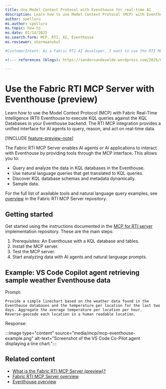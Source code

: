 ```yaml
---
title: Use Model Context Protocol with Eventhouse for real-time AI
description: Learn how to use Model Context Protocol (MCP) with Eventhouse to create AI agents and applications that analyze real-time data. Get started now!
author: spelluru
ms.author: spelluru
ms.topic: how-to 
ms.date: 07/14/2025
ms.search.form: MCP, RTI, AI, Eventhouse
ms.reviewer: sharmaanshul

#CustomerIntent: As a Fabric RTI AI developer, I want to use the RTI MCP server to create AI agents and AI applications that use Eventhouse and KQL databases to query and analyze real-time data.

<!--- references (blogs): https://sandervandevelde.wordpress.com/2025/07/05/getting-started-with-the-model-context-protocol-for-microsoft-fabric-rti-in-github-copilot/ and  --->

---
```


# Use the Fabric RTI MCP Server with Eventhouse (preview)

Learn how to use the Model Context Protocol (MCP) with Fabric Real-Time Intelligence (RTI) Eventhouse to execute KQL queries against the KQL Databases in your Eventhouse backend. The RTI MCP integration provides a unified interface for AI agents to query, reason, and act on real-time data.

[!INCLUDE [feature-preview-note](../includes/feature-preview-note.md)]

The Fabric RTI MCP Server enables AI agents or AI applications to interact with Eventhouse by providing tools through the MCP interface. This allows you to:

* Query and analyze the data in KQL databases in the Eventhouse.
* Use natural language queries that get translated to KQL queries.
* Discover KQL database schemas and metadata dynamically.
* Sample data.

For the full list of available tools and natural language query examples, see [overview](https://github.com/microsoft/fabric-rti-mcp/?tab=readme-ov-file#-overview) in the Fabric RTI MCP Server repository.

## Getting started

Get started using the instructions documented in the [MCP for RTI server](https://github.com/microsoft/fabric-rti-mcp/) implementation repository. These are the main steps:

1. Prerequisites: An Eventhouse with a KQL database and tables.
1. Install the MCP server.
1. Test the MCP server.
1. Start analyzing data with AI agents and natural language prompts.

## Example: VS Code Copilot agent retrieving sample weather Eventhouse data

Prompt:

`Provide a simple linechart based on the weather data found in the Eventhouse databases and the temperature per location for the last two days. Aggregate the average temperature per location per hour. Reverse-geocode each location in a human readable location.`

Response:

:::image type="content" source="media/mcp/mcp-eventhouse-example.png" alt-text="Screenshot of the VS Code Co-Pilot agent displaying a line chart.":::

## Related content

- [What is the Fabric RTI MCP Server (preview)?](mcp-overview.md)
- [Fabric RTI MCP Server overview](https://github.com/microsoft/fabric-rti-mcp/?tab=readme-ov-file#-overview)
- [Eventhouse overview](eventhouse.md)
